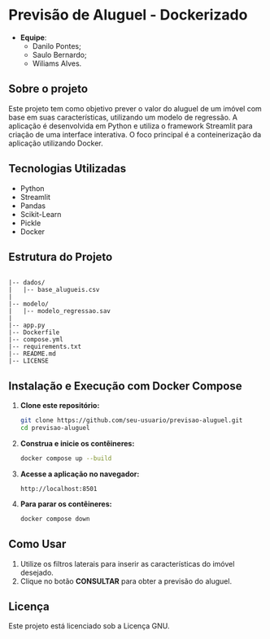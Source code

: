 # Previsão de Aluguel - Dockerizado

- **Equipe**:
   - Danilo Pontes;
   - Saulo Bernardo;
   - Wiliams Alves.

## Sobre o projeto

Este projeto tem como objetivo prever o valor do aluguel de um imóvel com base em suas características, utilizando um modelo de regressão. A aplicação é desenvolvida em Python e utiliza o framework Streamlit para criação de uma interface interativa. O foco principal é a conteinerização da aplicação utilizando Docker.

## Tecnologias Utilizadas

- Python
- Streamlit
- Pandas
- Scikit-Learn
- Pickle
- Docker

## Estrutura do Projeto

```

|-- dados/
|   |-- base_alugueis.csv 
|
|-- modelo/
|   |-- modelo_regressao.sav 
|
|-- app.py  
|-- Dockerfile  
|-- compose.yml  
|-- requirements.txt  
|-- README.md
|-- LICENSE  

```

## Instalação e Execução com Docker Compose

1. **Clone este repositório:**
   ```bash
   git clone https://github.com/seu-usuario/previsao-aluguel.git
   cd previsao-aluguel
   ```

2. **Construa e inicie os contêineres:**
   ```bash
   docker compose up --build
   ```

3. **Acesse a aplicação no navegador:**
   ```
   http://localhost:8501
   ```

4. **Para parar os contêineres:**
   ```bash
   docker compose down
   ```

## Como Usar

1. Utilize os filtros laterais para inserir as características do imóvel desejado.
2. Clique no botão **CONSULTAR** para obter a previsão do aluguel.


## Licença

Este projeto está licenciado sob a Licença GNU.

